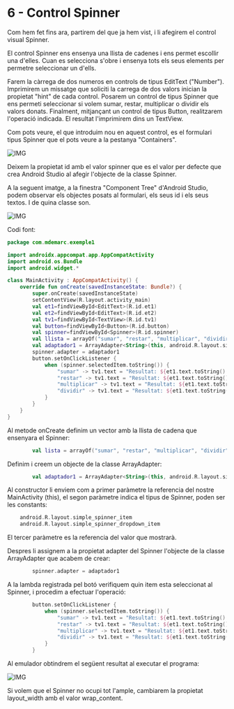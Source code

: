# 6 - Control Spinner

Com hem fet fins ara, partirem del que ja hem vist, i li afegirem el control visual Spinner.

El control Spinner ens ensenya una llista de cadenes i ens permet escollir una d'elles. Cuan es selecciona s'obre i ensenya  tots els seus elements per permetre seleccionar un d'ells.

Farem la càrrega de dos numeros en controls de tipus EditText ("Number"). Imprimirem un missatge que soliciti la carrega de dos valors inician la propietat "hint" de cada control. Posarem un control de tipus Spinner que ens permeti seleccionar si volem  sumar, restar, multiplicar o dividir els valors donats. Finalment, mitjançant un control de tipus Button, realitzarem l'operació indicada. El resultat l'imprimirem dins un TextView.

Com pots veure, el que introduim nou en aquest control, es el formulari tipus Spinner que el pots veure a la pestanya "Containers".

![IMG]()

Deixem la propietat id amb el valor spinner que es el valor per defecte que crea Android Studio al afegir l'objecte de la classe Spinner.

A la seguent imatge, a la finestra "Component Tree" d'Android Studio, podem observar els objectes posats al formulari, els seus id i els seus textos. I de quina classe son.

![IMG]()

Codi font:

```Kotlin
package com.mdemarc.exemple1

import androidx.appcompat.app.AppCompatActivity
import android.os.Bundle
import android.widget.*

class MainActivity : AppCompatActivity() {
    override fun onCreate(savedInstanceState: Bundle?) {
        super.onCreate(savedInstanceState)
        setContentView(R.layout.activity_main)
        val et1=findViewById<EditText>(R.id.et1)
        val et2=findViewById<EditText>(R.id.et2)
        val tv1=findViewById<TextView>(R.id.tv1)
        val button=findViewById<Button>(R.id.button)
        val spinner=findViewById<Spinner>(R.id.spinner)
        val llista = arrayOf("sumar", "restar", "multiplicar", "dividir")
        val adaptador1 = ArrayAdapter<String>(this, android.R.layout.simple_spinner_item, llista)
        spinner.adapter = adaptador1
        button.setOnClickListener {
            when (spinner.selectedItem.toString()) {
                "sumar" -> tv1.text = "Resultat: ${et1.text.toString().toInt() + et2.text.toString().toInt()}"
                "restar" -> tv1.text = "Resultat: ${et1.text.toString().toInt() - et2.text.toString().toInt()}"
                "multiplicar" -> tv1.text = "Resultat: ${et1.text.toString().toInt() * et2.text.toString().toInt()}"
                "dividir" -> tv1.text = "Resultat: ${et1.text.toString().toInt() / et2.text.toString().toInt()}"
            }
        }
    }
}
```

Al metode onCreate definim un vector amb la llista de cadena que ensenyara el Spinner:

```Kotlin
        val lista = arrayOf("sumar", "restar", "multiplicar", "dividir")
```

Definim i creem un objecte de la classe ArrayAdapter:

```Kotlin
        val adaptador1 = ArrayAdapter<String>(this, android.R.layout.simple_spinner_item, llista)
```

Al constructor li enviem com a primer paràmetre la referencia del nostre MainActivity (this), el segon paràmetre indica el tipus de Spinner, poden ser les constants:

```Kotlin
    android.R.layout.simple_spinner_item
    android.R.layout.simple_spinner_dropdown_item
```

El tercer paràmetre es la referencia del valor que mostrarà.

Despres li assignem a la propietat adapter del Spinner l'objecte de la classe ArrayAdapter que acabem de crear:

```Kotlin
        spinner.adapter = adaptador1
```

A la lambda registrada pel botó verifiquem quin item esta seleccionat al Spinner, i procedim a efectuar l'operació:

```Kotlin
        button.setOnClickListener {
            when (spinner.selectedItem.toString()) {
                "sumar" -> tv1.text = "Resultat: ${et1.text.toString().toInt() + et2.text.toString().toInt()}"
                "restar" -> tv1.text = "Resultat: ${et1.text.toString().toInt() - et2.text.toString().toInt()}"
                "multiplicar" -> tv1.text = "Resultat: ${et1.text.toString().toInt() * et2.text.toString().toInt()}"
                "dividir" -> tv1.text = "Resultat: ${et1.text.toString().toInt() / et2.text.toString().toInt()}"
            }
        }
```

Al emulador obtindrem el següent resultat al executar el programa:

![IMG]()

Si volem que el Spinner no ocupi tot l'ample, cambiarem la propietat layout_width amb el valor wrap_content.